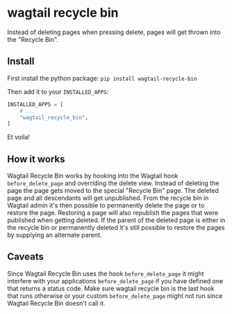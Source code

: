 # wagtail recycle bin

Instead of deleting pages when pressing delete, pages will get thrown into the "Recycle Bin".

## Install

First install the python package:
`pip install wagtail-recycle-bin`

Then add it to your `INSTALLED_APPS`:

```python
INSTALLED_APPS = [
    # ...
    "wagtail_recycle_bin",
]
```

Et voila!

## How it works

Wagtail Recycle Bin works by hooking into the Wagtail hook `before_delete_page` and overriding the delete view.
Instead of deleting the page the page gets moved to the special "Recycle Bin" page. The deleted page and all descendants will get unpublished.
From the recycle bin in Wagtail admin it's then possible to permanently delete the page or to restore the page. Restoring a page will also republish the pages that were published when getting deleted.
If the parent of the deleted page is either in the recycle bin or permanently deleted it's still possible to restore the pages by supplying an alternate parent.


## Caveats

Since Wagtail Recycle Bin uses the hook `before_delete_page` it might interfere with your applications `before_delete_page` if you have defined one that returns a status code. Make sure wagtail recycle bin is the last hook that runs otherwise or your custom `before_delete_page` might not run since Wagtail Recycle Bin doesn't call it.
